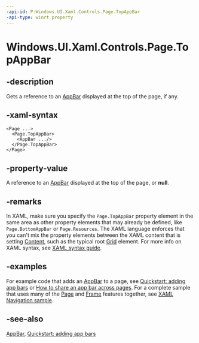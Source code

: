 ```yaml
---
-api-id: P:Windows.UI.Xaml.Controls.Page.TopAppBar
-api-type: winrt property
---
```


<!-- Property syntax
public Windows.UI.Xaml.Controls.AppBar TopAppBar { get;  set; }
-->

# Windows.UI.Xaml.Controls.Page.TopAppBar

## -description
Gets a reference to an [AppBar](appbar.md) displayed at the top of the page, if any.

## -xaml-syntax
```xaml
<Page ...>
  <Page.TopAppBar>
    <AppBar .../>
  </Page.TopAppBar>
</Page>
```


## -property-value
A reference to an [AppBar](appbar.md) displayed at the top of the page, or **null**.

## -remarks
In XAML, make sure you specify the `Page.TopAppBar` property element in the same area as other property elements that may already be defined, like `Page.BottomAppBar` or `Page.Resources`. The XAML language enforces that you can't mix the property elements between the XAML content that is setting [Content](usercontrol_content.md), such as the typical root [Grid](grid.md) element. For more info on XAML syntax, see [XAML syntax guide](https://docs.microsoft.com/windows/uwp/xaml-platform/xaml-syntax-guide).

## -examples
For example code that adds an [AppBar](appbar.md) to a page, see [Quickstart: adding app bars](https://docs.microsoft.com/previous-versions/windows/apps/hh781230(v=win.10)) or [How to share an app bar across pages](https://docs.microsoft.com/previous-versions/windows/apps/jj150604(v=win.10)). For a complete sample that uses many of the [Page](page.md) and [Frame](frame.md) features together, see [XAML Navigation sample](https://github.com/microsoft/Windows-universal-samples/tree/master/Samples/XamlNavigation).

## -see-also
[AppBar](appbar.md), [Quickstart: adding app bars](https://docs.microsoft.com/previous-versions/windows/apps/hh781230(v=win.10))
